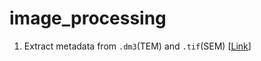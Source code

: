 # image_processing  

1. Extract metadata from `.dm3`(TEM) and `.tif`(SEM) [[Link](https://github.com/jehyunlee/image_processing/blob/master/meta2jpg/dm3_to_metajpg_190625.md)]  
